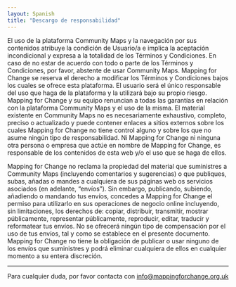 ```yaml
---
layout: Spanish
title: "Descargo de responsabilidad"
---
```


El uso de la plataforma Community Maps y la navegación por sus contenidos atribuye la condición de Usuario/a e implica la aceptación incondicional y expresa a la totalidad de los Términos y Condiciones. En caso de no estar de acuerdo con todo o parte de los Términos y Condiciones, por favor, abstente de usar Community Maps. Mapping for Change se reserva el derecho a modificar los Términos y Condiciones bajos los cuales se ofrece esta plataforma. El usuario será el único responsable del uso que haga de la plataforma y la utilizará bajo su propio riesgo. Mapping for Change y su equipo renuncian a todas las garantías en relación con la plataforma Community Maps y el uso de la misma.
El material existente en Community Maps no es necesariamente exhaustivo, completo, preciso o actualizado y puede contener enlaces a sitios externos sobre los cuales Mapping for Change no tiene control alguno y sobre los que no asume ningún tipo de responsabilidad. Ni Mapping for Change ni ninguna otra persona o empresa que actúe en nombre de Mapping for Change, es responsable de los contenidos de esta web y/o el uso que se haga de ellos.

Mapping for Change no reclama la propiedad del material que suministres a Community Maps (incluyendo comentarios y sugerencias) o que publiques, subas, añadas o mandes a cualquiera de sus páginas web os servicios asociados (en adelante, “envíos”). Sin embargo, publicando, subiendo, añadiendo o mandando tus envíos, concedes a Mapping for Change el permiso para utilizarlo en sus operaciones de negocio online incluyendo, sin limitaciones, los derechos de: copiar, distribuir, transmitir, mostrar públicamente, representar públicamente, reproducir, editar, traducir y reformatear tus envíos. No se ofrecerá ningún tipo de compensación por el uso de tus envíos, tal y como se establece en el presente documento. Mapping for Change no tiene la obligación de publicar o usar ninguno de los envíos que suministres y podrá eliminar cualquiera de ellos en cualquier momento a su entera discreción.

---

Para cualquier duda, por favor contacta con [info@mappingforchange.org.uk](mailto:info@mappingorchange.org.uk.org.uk)
